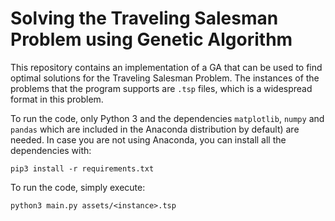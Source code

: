 # Solving the Traveling Salesman Problem using Genetic Algorithm

This repository contains an implementation of a GA that can be
used to find optimal solutions for the Traveling Salesman Problem. The
instances of the problems that the program supports are `.tsp` files, which is
a widespread format in this problem. 

To run the code, only Python 3 and the dependencies `matplotlib`, `numpy` and `pandas`
which are included in the Anaconda distribution by default) are needed. In case
you are not using Anaconda, you can install all the dependencies with:

`pip3 install -r requirements.txt`

To run the code, simply execute:

`python3 main.py assets/<instance>.tsp`
